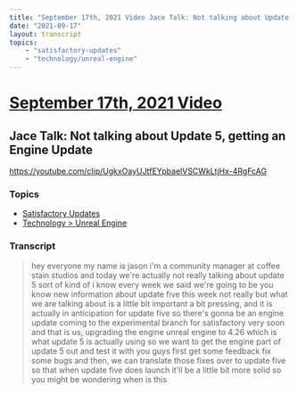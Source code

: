 ```yaml
---
title: "September 17th, 2021 Video Jace Talk: Not talking about Update 5, getting an Engine Update"
date: "2021-09-17"
layout: transcript
topics:
    - "satisfactory-updates"
    - "technology/unreal-engine"
---
```

# [September 17th, 2021 Video](../2021-09-17.md)
## Jace Talk: Not talking about Update 5, getting an Engine Update
https://youtube.com/clip/UgkxOayUJtfEYpbaelVSCWkLtjHx-4RgFcAG

### Topics
* [Satisfactory Updates](../topics/satisfactory-updates.md)
* [Technology > Unreal Engine](../topics/technology/unreal-engine.md)

### Transcript

> hey everyone my name is jason i'm a community manager at coffee stain studios and today we're actually not really talking about update 5 sort of kind of i know every week we said we're going to be you know new information about update five this week not really but what we are talking about is a little bit important a bit pressing, and it is actually in anticipation for update five so there's gonna be an engine update coming to the experimental branch for satisfactory very soon and that is us, upgrading the engine unreal engine to 4.26 which is what update 5 is actually using so we want to get the engine part of update 5 out and test it with you guys first get some feedback fix some bugs and then, we can translate those fixes over to update five so that when update five does launch it'll be a little bit more solid so you might be wondering when is this
